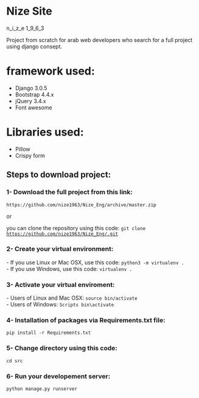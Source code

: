 # Nize Site

n_i_z_e 1_9_6_3

Project from scratch for arab web developers who search for a full project using django consept.

# framework used:
<ul>
    <li>Django 3.0.5</li>
    <li>Bootstrap 4.4.x</li>
    <li>jQuery 3.4.x</li>
    <li>Font awesome</li>
</ul>

# Libraries  used:
<ul>
    <li>Pillow</li>
    <li>Crispy form</li>
</ul>

<h2>Steps to download project:</h2>
<h3>1- Download the full project from this link:</h3>
<code>https://github.com/nize1963/Nize_Eng/archive/master.zip</code>

or

you can clone the repository using this code:
<code>git clone https://github.com/nize1963/Nize_Eng/.git</code>


<h3>2- Create your virtual environment:</h3>
- If you use Linux or Mac OSX, use this code:
<code>python3 -m virtualenv .</code>
<br>
- If you use Windows, use this code:
<code>virtualenv .</code>

<h3>3- Activate your virtual enviroment:</h3>
- Users of Linux  and Mac OSX:
<code>source bin/activate</code>
<br>
- Users of Windows:
<code>Scripts bin\activate</code>


<h3>4- Installation of packages via Requirements.txt file: </h3>
<code>pip install -r Requirements.txt</code>

<h3>5- Change directory using this code: </h3>
<code>cd src</code>

<h3>6- Run your developement server:</h3>
<code>python manage.py runserver</code>

